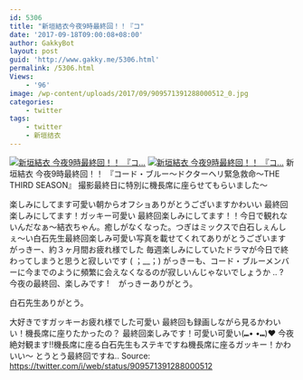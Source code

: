 ```yaml
---
id: 5306
title: "新垣結衣今夜9時最終回！！『コ"
date: '2017-09-18T09:00:08+08:00'
author: GakkyBot
layout: post
guid: 'http://www.gakky.me/5306.html'
permalink: /5306.html
Views:
    - '96'
image: /wp-content/uploads/2017/09/909571391288000512_0.jpg
categories:
    - twitter
tags:
    - twitter
    - 新垣结衣
---
```


[![新垣結衣
今夜9時最終回！！
『コ...](http://www.yui-aragaki.org/wp-content/uploads/2017/09/909571391288000512_0.jpg)](http://www.yui-aragaki.org/wp-content/uploads/2017/09/909571391288000512_0.jpg)
[![新垣結衣
今夜9時最終回！！
『コ...](http://www.yui-aragaki.org/wp-content/uploads/2017/09/909571391288000512_1.jpg)](http://www.yui-aragaki.org/wp-content/uploads/2017/09/909571391288000512_1.jpg)
新垣結衣
今夜9時最終回！！
『コード・ブルー～ドクターヘリ緊急救命～THE THIRD SEASON』
撮影最終日に特別に機長席に座らせてもらいました〜

楽しみにしてます可愛い朝からオフショありがとうございますかわいい
最終回楽しみにしてます！ガッキー可愛い
最終回楽しみにしてます！！今日で観れないんだなぁ〜結衣ちゃん。癒しがなくなった。つぎはミックスで白石しぇんしぇ〜い白石先生最終回楽しみ可愛い写真を載せてくれてありがとうございますㅤ
がっきー、約３ヶ月間お疲れ様でした
毎週楽しみにしていたドラマが今日で終わってしまうと思うと寂しいです ( ；\_\_；)
がっきーも、コード・ブルーメンバーに今までのように頻繁に会えなくなるのが寂しいんじゃないでしょうか .. ?
ㅤ
今夜の最終回、楽しみです !
ㅤがっきーありがとう。

白石先生ありがとう。

大好きですガッキーお疲れ様でした可愛い
最終回も録画しながら見るかわいい！機長席に座りたかったの？
最終回楽しみです！可愛い可愛い(⑉• •⑉)❤︎
今夜絶対観ます!!機長席に座る白石先生もステキですね機長席に座るガッキー！かわいい〜
とうとう最終回ですね‥
Source: <https://twitter.com/i/web/status/909571391288000512>
